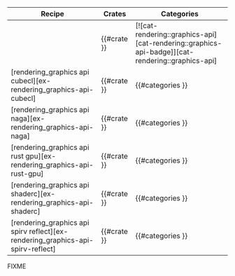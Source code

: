 | Recipe | Crates | Categories |
|--------|--------|------------|
| | {{#crate }} | [![cat-rendering::graphics-api][cat-rendering::graphics-api-badge]][cat-rendering::graphics-api] |
| [rendering_graphics api cubecl][ex-rendering_graphics-api-cubecl] | {{#crate }} | {{#categories }} |
| [rendering_graphics api naga][ex-rendering_graphics-api-naga] | {{#crate }} | {{#categories }} |
| [rendering_graphics api rust gpu][ex-rendering_graphics-api-rust-gpu] | {{#crate }} | {{#categories }} |
| [rendering_graphics api shaderc][ex-rendering_graphics-api-shaderc] | {{#crate }} | {{#categories }} |
| [rendering_graphics api spirv reflect][ex-rendering_graphics-api-spirv-reflect] | {{#crate }} | {{#categories }} |

<div class="hidden">
FIXME
</div>
